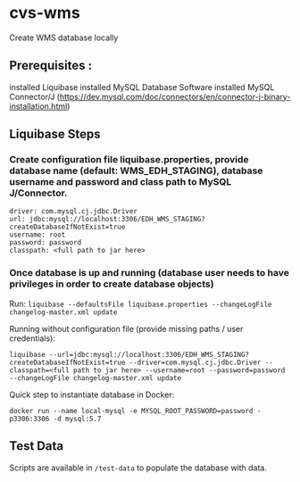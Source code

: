 # cvs-wms

Create WMS database locally

## Prerequisites :
installed Liquibase
installed MySQL Database Software
installed MySQL Connector/J (https://dev.mysql.com/doc/connectors/en/connector-j-binary-installation.html)

## Liquibase Steps

### Create configuration file liquibase.properties, provide database name (default: WMS_EDH_STAGING), database username and password and class path to MySQL J/Connector.

```properties
driver: com.mysql.cj.jdbc.Driver
url: jdbc:mysql://localhost:3306/EDH_WMS_STAGING?createDatabaseIfNotExist=true
username: root
password: password
classpath: <full path to jar here>
```

### Once database is up and running (database user needs to have privileges in order to create database objects)

Run: `liquibase --defaultsFile liquibase.properties --changeLogFile changelog-master.xml update`

Running without configuration file (provide missing paths / user credentials):

`liquibase --url=jdbc:mysql://localhost:3306/EDH_WMS_STAGING?createDatabaseIfNotExist=true --driver=com.mysql.cj.jdbc.Driver --classpath=<full path to jar here> --username=root --password=password --changeLogFile changelog-master.xml update`

Quick step to instantiate database in Docker:

`docker run --name local-mysql -e MYSQL_ROOT_PASSWORD=password -p3306:3306 -d mysql:5.7`

## Test Data
Scripts are available in `/test-data` to populate the database with data.